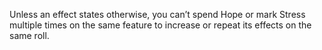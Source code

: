Unless an effect states otherwise, you can’t spend Hope or mark Stress multiple times on the same feature to increase or repeat its effects on the same roll.
